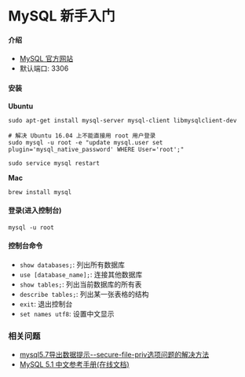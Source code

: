 # MySQL 新手入门

#### 介绍

* [MySQL 官方网站](http://www.mysql.com/)
* 默认端口: 3306


#### 安装

**Ubuntu**
	
	sudo apt-get install mysql-server mysql-client libmysqlclient-dev
	
	# 解决 Ubuntu 16.04 上不能直接用 root 用户登录
	sudo mysql -u root -e "update mysql.user set plugin='mysql_native_password' WHERE User='root';"
	
	sudo service mysql restart
	
**Mac**

	brew install mysql
	
	
#### 登录(进入控制台)

	mysql -u root
	
	
#### 控制台命令

* `show databases;`: 列出所有数据库
* `use [database_name];`: 连接其他数据库
* `show tables;`: 列出当前数据库的所有表
* `describe tables;`: 列出某一张表格的结构
* `exit`: 退出控制台
* `set names utf8`: 设置中文显示



### 相关问题

* [mysql5.7导出数据提示--secure-file-priv选项问题的解决方法](https://blog.csdn.net/fdipzone/article/details/78634992)
* [MySQL 5.1 中文参考手册(在线文档)](http://www.mysqlab.net/docs/view/refman-5.1-zh/chapter/index.html)